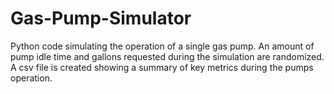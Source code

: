 # Gas-Pump-Simulator
Python code simulating the operation of a single gas pump. An amount of pump idle time and gallons requested during the simulation are randomized. A csv file is created showing a summary of key metrics during the pumps operation.
